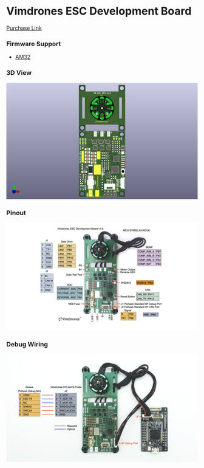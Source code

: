 # Vimdrones ESC Development Board

<a href="https://shop.vimdrones.com/products/vimdrones-esc-development-board" target="_blank">Purchase Link</a>

### Firmware Support
- <a href="https://github.com/am32-firmware/AM32" target="_blank">AM32</a> 

### 3D View
![Vimdrones ESC 3D View](/images/vimdrones_esc_development_board.png)

### Pinout
![Vimdrones ESC Dev v1.0 Pinout](/images/vimdrones_esc_dev_v1_0_pinout.png)

### Debug Wiring 
![Vimdrones ESC Dev STLink Wiring](/images/vimdrones_stlinkv3_probe_am32_esc_wiring_diagram.png)
